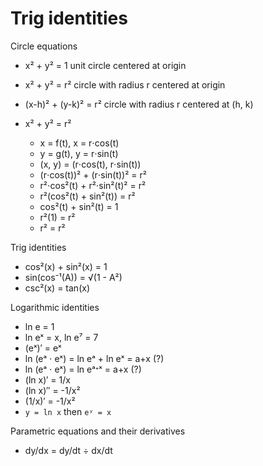 # Trig identities

Circle equations
- x² + y² = 1             unit circle centered at origin
- x² + y² = r²            circle with radius r centered at origin
- (x-h)² + (y-k)² = r²    circle with radius r centered at (h, k)

- x² + y² = r²
  - x = f(t), x = r⋅cos(t)
  - y = g(t), y = r⋅sin(t)
  - (x, y) = (r⋅cos(t), r⋅sin(t))
  - (r⋅cos(t))² + (r⋅sin(t))² = r²
  - r²⋅cos²(t) + r²⋅sin²(t)² = r²
  - r²(cos²(t) + sin²(t)) = r²
  - cos²(t) + sin²(t) = 1
  - r²(1) = r²
  - r² = r²

Trig identities
- cos²(x) + sin²(x) = 1
- sin(cos⁻¹(A)) = √(1 - A²)
- csc²(x) = tan(x)

Logarithmic identities
- ln e = 1
- ln eˣ = x, ln e⁷ = 7
- (eˣ)′ = eˣ
- ln (eᵃ ⋅ eˣ) = ln eᵃ + ln eˣ = a+x   (?)
- ln (eᵃ ⋅ eˣ) = ln eᵃᐩˣ = a+x         (?)
- (ln x)′ = 1/x
- (ln x)′′ = -1/x²
- (1/x)′ = -1/x²
- `y = ln x` then `eʸ = x`

Parametric equations and their derivatives
- dy/dx = dy/dt ÷ dx/dt

